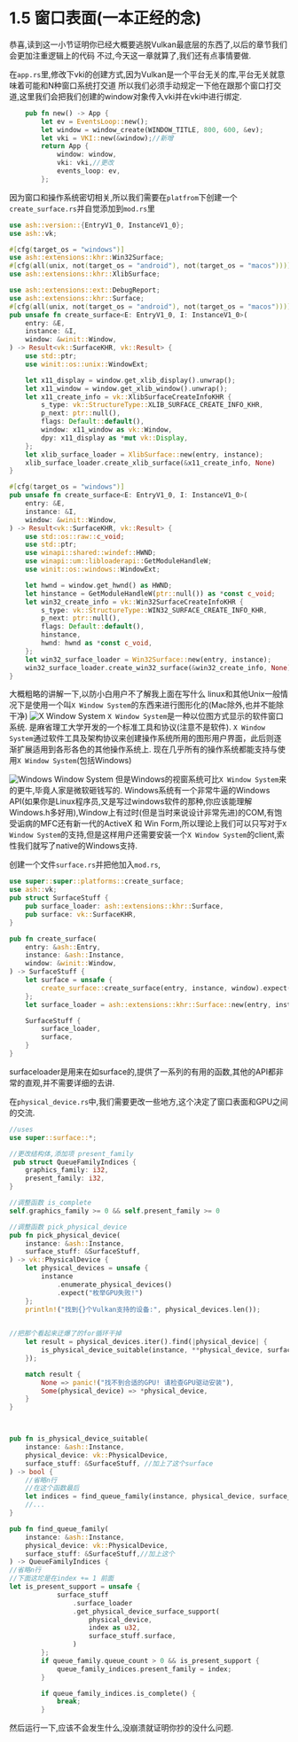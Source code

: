 # 1.5 窗口表面(一本正经的念)

恭喜,读到这一小节证明你已经大概要逃脱Vulkan最底层的东西了,以后的章节我们会更加注重逻辑上的代码
不过,今天这一章就算了,我们还有点事情要做.

在```app.rs```里,修改下vki的创建方式,因为Vulkan是一个平台无关的库,平台无关就意味着可能和N种窗口系统打交道
所以我们必须手动规定一下他在跟那个窗口打交道,这里我们会把我们创建的window对象传入vki并在vki中进行绑定.
```rust
    pub fn new() -> App {
        let ev = EventsLoop::new();
        let window = window_create(WINDOW_TITLE, 800, 600, &ev);
        let vki = VKI::new(&window);//新增
        return App {
            window: window,
            vki: vki,//更改
            events_loop: ev,
        };
```

因为窗口和操作系统密切相关,所以我们需要在```platfrom```下创建一个```create_surface.rs```并自觉添加到```mod.rs```里
```rust
use ash::version::{EntryV1_0, InstanceV1_0};
use ash::vk;

#[cfg(target_os = "windows")]
use ash::extensions::khr::Win32Surface;
#[cfg(all(unix, not(target_os = "android"), not(target_os = "macos")))]
use ash::extensions::khr::XlibSurface;

use ash::extensions::ext::DebugReport;
use ash::extensions::khr::Surface;
#[cfg(all(unix, not(target_os = "android"), not(target_os = "macos")))]
pub unsafe fn create_surface<E: EntryV1_0, I: InstanceV1_0>(
    entry: &E,
    instance: &I,
    window: &winit::Window,
) -> Result<vk::SurfaceKHR, vk::Result> {
    use std::ptr;
    use winit::os::unix::WindowExt;

    let x11_display = window.get_xlib_display().unwrap();
    let x11_window = window.get_xlib_window().unwrap();
    let x11_create_info = vk::XlibSurfaceCreateInfoKHR {
        s_type: vk::StructureType::XLIB_SURFACE_CREATE_INFO_KHR,
        p_next: ptr::null(),
        flags: Default::default(),
        window: x11_window as vk::Window,
        dpy: x11_display as *mut vk::Display,
    };
    let xlib_surface_loader = XlibSurface::new(entry, instance);
    xlib_surface_loader.create_xlib_surface(&x11_create_info, None)
}

#[cfg(target_os = "windows")]
pub unsafe fn create_surface<E: EntryV1_0, I: InstanceV1_0>(
    entry: &E,
    instance: &I,
    window: &winit::Window,
) -> Result<vk::SurfaceKHR, vk::Result> {
    use std::os::raw::c_void;
    use std::ptr;
    use winapi::shared::windef::HWND;
    use winapi::um::libloaderapi::GetModuleHandleW;
    use winit::os::windows::WindowExt;

    let hwnd = window.get_hwnd() as HWND;
    let hinstance = GetModuleHandleW(ptr::null()) as *const c_void;
    let win32_create_info = vk::Win32SurfaceCreateInfoKHR {
        s_type: vk::StructureType::WIN32_SURFACE_CREATE_INFO_KHR,
        p_next: ptr::null(),
        flags: Default::default(),
        hinstance,
        hwnd: hwnd as *const c_void,
    };
    let win32_surface_loader = Win32Surface::new(entry, instance);
    win32_surface_loader.create_win32_surface(&win32_create_info, None)
}

```
大概粗略的讲解一下,以防小白用户不了解我上面在写什么
linux和其他Unix一般情况下是使用一个叫```X Window System```的东西来进行图形化的(Mac除外,也并不能除干净)
![X Window System](.\1.5.1.png)
```X Window System```是一种以位图方式显示的软件窗口系统.
是麻省理工大学开发的一个标准工具和协议(注意不是软件).
```X Window System```通过软件工具及架构协议来创建操作系统所用的图形用户界面，此后则逐渐扩展适用到各形各色的其他操作系统上.
现在几乎所有的操作系统都能支持与使用```X Window System```(包括Windows)

![Windows Window System](.\1.5.2.png)
但是Windows的视窗系统可比```X Window System```来的更牛,毕竟人家是微软砸钱写的.
Windows系统有一个非常牛逼的Windows API(如果你是Linux程序员,又是写过windows软件的那种,你应该能理解Windows.h多好用),Window上有过时(但是当时来说设计非常先进)的COM,有饱受诟病的MFC还有新一代的ActiveX 和 Win Form,所以理论上我们可以只写对于```X Window System```的支持,但是这样用户还需要安装一个```X Window System```的client,索性我们就写了native的Windows支持.


创建一个文件```surface.rs```并把他加入```mod.rs```,
```rust
use super::super::platforms::create_surface;
use ash::vk;
pub struct SurfaceStuff {
    pub surface_loader: ash::extensions::khr::Surface,
    pub surface: vk::SurfaceKHR,
}

pub fn create_surface(
    entry: &ash::Entry,
    instance: &ash::Instance,
    window: &winit::Window,
) -> SurfaceStuff {
    let surface = unsafe {
        create_surface::create_surface(entry, instance, window).expect("创建窗口表面失败")
    };
    let surface_loader = ash::extensions::khr::Surface::new(entry, instance);

    SurfaceStuff {
        surface_loader,
        surface,
    }
}
```

surfaceloader是用来在如surface的,提供了一系列的有用的函数,其他的API都非常的直观,并不需要详细的去讲.

在```physical_device.rs```中,我们需要更改一些地方,这个决定了窗口表面和GPU之间的交流.

```rust
//uses
use super::surface::*;

//更改结构体,添加项 present_family
 pub struct QueueFamilyIndices {
    graphics_family: i32,
    present_family: i32,
}

//调整函数 is_complete
self.graphics_family >= 0 && self.present_family >= 0

//调整函数 pick_physical_device
pub fn pick_physical_device(
    instance: &ash::Instance,
    surface_stuff: &SurfaceStuff,
) -> vk::PhysicalDevice {
    let physical_devices = unsafe {
        instance
            .enumerate_physical_devices()
            .expect("枚举GPU失败!")
    };
    println!("找到{}个Vulkan支持的设备:", physical_devices.len());

    
//把那个看起来迂爆了的for循环干掉
    let result = physical_devices.iter().find(|physical_device| {
        is_physical_device_suitable(instance, **physical_device, surface_stuff) //这个函数也需要调整
    });

    match result {
        None => panic!("找不到合适的GPU! 请检查GPU驱动安装"),
        Some(physical_device) => *physical_device,
    }
}



pub fn is_physical_device_suitable(
    instance: &ash::Instance,
    physical_device: vk::PhysicalDevice,
    surface_stuff: &SurfaceStuff, //加上了这个surface
) -> bool {
    //省略n行
    //在这个函数最后
    let indices = find_queue_family(instance, physical_device, surface_stuff); //没错,这个也要改
    //...
}

pub fn find_queue_family(
    instance: &ash::Instance,
    physical_device: vk::PhysicalDevice,
    surface_stuff: &SurfaceStuff,//加上这个
) -> QueueFamilyIndices {
//省略n行
//下面这坨是在index += 1 前面
let is_present_support = unsafe {
            surface_stuff
                .surface_loader
                .get_physical_device_surface_support(
                    physical_device,
                    index as u32,
                    surface_stuff.surface,
                )
        };
        if queue_family.queue_count > 0 && is_present_support {
            queue_family_indices.present_family = index;
        }

        if queue_family_indices.is_complete() {
            break;
        }

```

然后运行一下,应该不会发生什么,没崩溃就证明你抄的没什么问题.